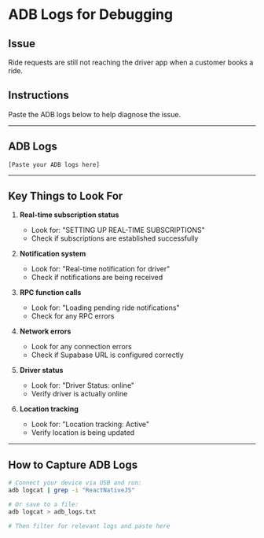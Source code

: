 # ADB Logs for Debugging

## Issue
Ride requests are still not reaching the driver app when a customer books a ride.

## Instructions
Paste the ADB logs below to help diagnose the issue.

---

## ADB Logs

```
[Paste your ADB logs here]
```

---

## Key Things to Look For

1. **Real-time subscription status**
   - Look for: "SETTING UP REAL-TIME SUBSCRIPTIONS"
   - Check if subscriptions are established successfully

2. **Notification system**
   - Look for: "Real-time notification for driver"
   - Check if notifications are being received

3. **RPC function calls**
   - Look for: "Loading pending ride notifications"
   - Check for any RPC errors

4. **Network errors**
   - Look for any connection errors
   - Check if Supabase URL is configured correctly

5. **Driver status**
   - Look for: "Driver Status: online"
   - Verify driver is actually online

6. **Location tracking**
   - Look for: "Location tracking: Active"
   - Verify location is being updated

---

## How to Capture ADB Logs

```bash
# Connect your device via USB and run:
adb logcat | grep -i "ReactNativeJS"

# Or save to a file:
adb logcat > adb_logs.txt

# Then filter for relevant logs and paste here
```
